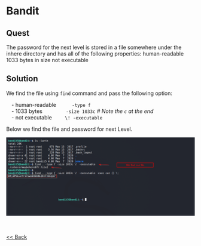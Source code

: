 # Bandit

## Quest
The password for the next level is stored in a file somewhere under the inhere directory and has all of the following properties:
    human-readable
    1033 bytes in size
    not executable
<br/>
## Solution
We find the file using `find` command and pass the following option:<br/>

  - human-readable      `-type f`<br/>
  - 1033 bytes         `-size 1033c`  <em># Note the `c` at the end</em><br/>
  - not executable     `\! -executable`<br/>


Below we find the file and password for next Level.

![](./images/Level5.png)


<br/>

[<< Back](https://grey-fish.github.io/Bandit/index.html)
